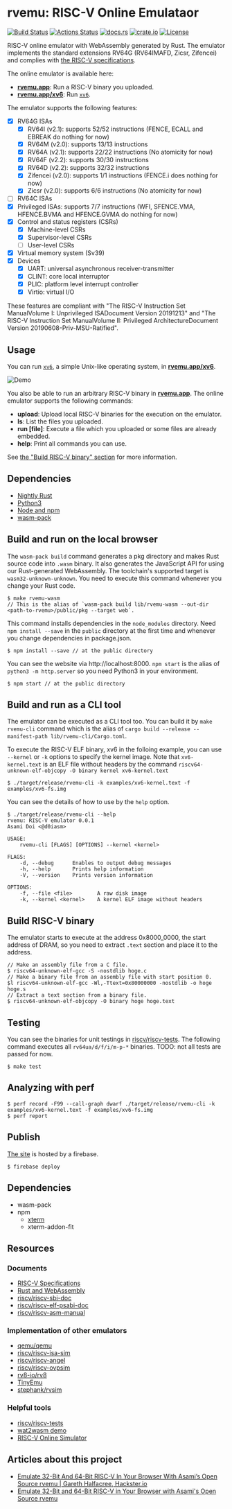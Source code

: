 # rvemu: RISC-V Online Emulataor
[![Build Status](https://travis-ci.com/d0iasm/rvemu.svg?branch=master)](https://travis-ci.com/d0iasm/rvemu)
[![Actions Status](https://github.com/d0iasm/rvemu/workflows/CI/badge.svg)](https://github.com/d0iasm/rvemu/actions)
[![docs.rs](https://docs.rs/rvemu/badge.svg)](https://docs.rs/rvemu)
[![crate.io](https://img.shields.io/crates/v/rvemu.svg)](https://crates.io/crates/rvemu)
[![License](https://img.shields.io/badge/license-MIT-blue.svg)](https://raw.githubusercontent.com/d0iasm/rvemu/master/LICENSE)

RISC-V online emulator with WebAssembly generated by Rust. The emulator implements the standard extensions RV64G (RV64IMAFD, Zicsr, Zifencei) and complies with [the RISC-V specifications](https://riscv.org/specifications/).

The online emulator is available here:
- [**rvemu.app**](https://rvemu.app/): Run a RISC-V binary you uploaded.
- [**rvemu.app/xv6**](https://rvemu.app/xv6.html): Run
  [`xv6`](https://github.com/mit-pdos/xv6-riscv).

The emulator supports the following features:
- [x] RV64G ISAs
  - [x] RV64I (v2.1): supports 52/52 instructions (FENCE, ECALL and EBREAK do nothing for now)
  - [x] RV64M (v2.0): supports 13/13 instructions
  - [x] RV64A (v2.1): supports 22/22 instructions (No atomicity for now)
  - [x] RV64F (v2.2): supports 30/30 instructions
  - [x] RV64D (v2.2): supports 32/32 instructions
  - [x] Zifencei (v2.0): supports 1/1 instructions (FENCE.i does nothing for now)
  - [x] Zicsr (v2.0): supports 6/6 instructions (No atomicity for now)
- [ ] RV64C ISAs
- [x] Privileged ISAs: supports 7/7 instructions (WFI, SFENCE.VMA, HFENCE.BVMA
  and HFENCE.GVMA do nothing for now)
- [x] Control and status registers (CSRs)
  - [x] Machine-level CSRs
  - [x] Supervisor-level CSRs
  - [ ] User-level CSRs
- [x] Virtual memory system (Sv39)
- [x] Devices
  - [x] UART: universal asynchronous receiver-transmitter
  - [x] CLINT: core local interruptor
  - [x] PLIC: platform level interrupt controller
  - [x] Virtio: virtual I/O

These features are compliant with "The RISC-V Instruction Set ManualVolume I: Unprivileged ISADocument Version 20191213" and "The RISC-V Instruction Set ManualVolume II: Privileged ArchitectureDocument Version 20190608-Priv-MSU-Ratified".

## Usage
You can run [`xv6`](https://github.com/mit-pdos/xv6-riscv), a simple Unix-like operating system, in [**rvemu.app/xv6**](https://rvemu.app/xv6.html).

![Demo](https://raw.githubusercontent.com/d0iasm/rvemu/master/demo.gif)

You also be able to run an arbitrary RISC-V binary in [**rvemu.app**](https://rvemu.app/). The online emulator supports the following commands:
- __upload__: Upload local RISC-V binaries for the execution on the emulator.
- __ls__: List the files you uploaded.
- __run [file]__: Execute a file which you uploaded or some files are already
  embedded.
- __help__: Print all commands you can use.

See [the "Build RISC-V binary" section](https://github.com/d0iasm/rvemu#build-risc-v-binary) for more information.

## Dependencies
- [Nightly Rust](https://doc.rust-lang.org/1.2.0/book/nightly-rust.html)
- [Python3](https://www.python.org/downloads/)
- [Node and npm](https://github.com/nvm-sh/nvm)
- [wasm-pack](https://rustwasm.github.io/wasm-pack/installer/)

## Build and run on the local browser
The `wasm-pack build` command generates a pkg directory and makes Rust source code into `.wasm` binary. It also generates the JavaScript API for using our Rust-generated WebAssembly. The toolchain's supported target is `wasm32-unknown-unknown`.
You need to execute this command whenever you change your Rust code.
```
$ make rvemu-wasm
// This is the alias of `wasm-pack build lib/rvemu-wasm --out-dir <path-to-rvemu>/public/pkg --target web`.
```

This command installs dependencies in the `node_modules` directory. Need `npm install --save` in the `public` directory at the first time and whenever you change dependencies in package.json.
```
$ npm install --save // at the public directory
```

You can see the website via http://localhost:8000. `npm start` is the alias of `python3 -m http.server` so you need Python3 in your environment.
```
$ npm start // at the public directory
```

## Build and run as a CLI tool
The emulator can be executed as a CLI tool too. You can build it by `make rvemu-cli` command which is the alias of `cargo build --release --manifest-path lib/rvemu-cli/Cargo.toml`.

To execute the RISC-V ELF binary, xv6 in the folloing example, you can use `--kernel` or `-k` options to specify the kernel image. Note that `xv6-kernel.text` is an ELF file without headers by the command `riscv64-unknown-elf-objcopy -O binary kernel xv6-kernel.text`
```
$ ./target/release/rvemu-cli -k examples/xv6-kernel.text -f examples/xv6-fs.img
```

You can see the details of how to use by the `help` option.
```
$ ./target/release/rvemu-cli --help
rvemu: RISC-V emulator 0.0.1
Asami Doi <@d0iasm>

USAGE:
    rvemu-cli [FLAGS] [OPTIONS] --kernel <kernel>

FLAGS:
    -d, --debug      Enables to output debug messages
    -h, --help       Prints help information
    -V, --version    Prints version information

OPTIONS:
    -f, --file <file>        A raw disk image
    -k, --kernel <kernel>    A kernel ELF image without headers
```

## Build RISC-V binary
The emulator starts to execute at the address 0x8000_0000, the start address of DRAM, so you need to extract `.text` section and place it to the address.
```
// Make an assembly file from a C file.
$ riscv64-unknown-elf-gcc -S -nostdlib hoge.c
// Make a binary file from an assembly file with start position 0.
$l riscv64-unknown-elf-gcc -Wl,-Ttext=0x80000000 -nostdlib -o hoge hoge.s
// Extract a text section from a binary file.
$ riscv64-unknown-elf-objcopy -O binary hoge hoge.text
```

## Testing
You can see the binaries for unit testings in [riscv/riscv-tests](https://github.com/riscv/riscv-tests).
The following command executes all `rv64ua/d/f/i/m-p-*` binaries.
TODO: not all tests are passed for now.
```
$ make test
```

## Analyzing with perf
```
$ perf record -F99 --call-graph dwarf ./target/release/rvemu-cli -k examples/xv6-kernel.text -f examples/xv6-fs.img
$ perf report
```

## Publish
[The site](https://rvemu.app/) is hosted by a firebase.
```
$ firebase deploy
```

## Dependencies
- wasm-pack
- npm
  - [xterm](https://xtermjs.org/)
  - xterm-addon-fit

## Resources
### Documents
- [RISC-V Specifications](https://riscv.org/specifications/)
- [Rust and WebAssembly](https://rustwasm.github.io/docs/book/introduction.html)
- [riscv/riscv-sbi-doc](https://github.com/riscv/riscv-sbi-doc/blob/master/riscv-sbi.adoc)
- [riscv/riscv-elf-psabi-doc](https://github.com/riscv/riscv-elf-psabi-doc/blob/master/riscv-elf.md)
- [riscv/riscv-asm-manual](https://github.com/riscv/riscv-asm-manual/blob/master/riscv-asm.md)

### Implementation of other emulators
- [qemu/qemu](https://github.com/qemu/qemu)
- [riscv/riscv-isa-sim](https://github.com/riscv/riscv-isa-sim)
- [riscv/riscv-angel](https://github.com/riscv/riscv-angel)
- [riscv/riscv-ovpsim](https://github.com/riscv/riscv-ovpsim)
- [rv8-io/rv8](https://github.com/rv8-io/rv8)
- [TinyEmu](https://bellard.org/tinyemu/)
- [stephank/rvsim](https://github.com/stephank/rvsim)

### Helpful tools
- [riscv/riscv-tests](https://github.com/riscv/riscv-tests)
- [wat2wasm demo](https://webassembly.github.io/wabt/demo/wat2wasm/)
- [RISC-V Online Simulator](https://www.kvakil.me/venus/)

## Articles about this project
- [Emulate 32-Bit And 64-Bit RISC-V In Your Browser With Asami’s Open Source rvemu | Gareth Halfacree, Hackster.io](https://riscv.org/2020/01/emulate-32-bit-and-64-bit-risc-v-in-your-browser-with-asamis-open-source-rvemu-gareth-halfacree-hackster-io/)
- [Emulate 32-Bit and 64-Bit RISC-V in Your Browser with Asami's Open Source rvemu](https://www.hackster.io/news/emulate-32-bit-and-64-bit-risc-v-in-your-browser-with-asami-s-open-source-rvemu-b783f672e463)
